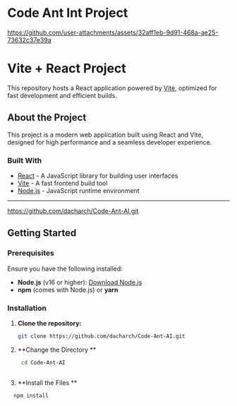 # Code Ant Int Project 

https://github.com/user-attachments/assets/32aff1eb-9d91-468a-ae25-73632c37e39a


# Vite + React Project

This repository hosts a React application powered by [Vite](https://vitejs.dev/), optimized for fast development and efficient builds.


## About the Project

This project is a modern web application built using React and Vite, designed for high performance and a seamless developer experience.

### Built With

- [React](https://reactjs.org/) - A JavaScript library for building user interfaces
- [Vite](https://vitejs.dev/) - A fast frontend build tool
- [Node.js](https://nodejs.org/) - JavaScript runtime environment

---

https://github.com/dacharch/Code-Ant-AI.git

## Getting Started



### Prerequisites

Ensure you have the following installed:

- **Node.js** (v16 or higher): [Download Node.js](https://nodejs.org/)
- **npm** (comes with Node.js) or **yarn**

### Installation

1. **Clone the repository:**

   ```bash
   git clone https://github.com/dacharch/Code-Ant-AI.git

2. **Change the Directory **
   ```bash
    cd Code-Ant-AI
  
3. **Install the Files **

  ``` bash
    npm install 
   
   
